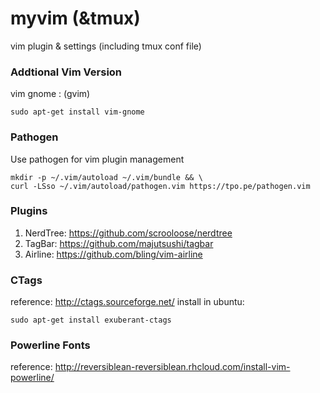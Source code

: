 myvim (&tmux)
=====

vim plugin &amp; settings (including tmux conf file)

### Addtional Vim Version

vim gnome : (gvim)

```
sudo apt-get install vim-gnome
```

### Pathogen

Use pathogen for vim plugin management

```
mkdir -p ~/.vim/autoload ~/.vim/bundle && \
curl -LSso ~/.vim/autoload/pathogen.vim https://tpo.pe/pathogen.vim
```

### Plugins

1. NerdTree: https://github.com/scrooloose/nerdtree
2. TagBar: https://github.com/majutsushi/tagbar
3. Airline: https://github.com/bling/vim-airline 

### CTags

reference: http://ctags.sourceforge.net/ 
install in ubuntu:

```
sudo apt-get install exuberant-ctags 
```

### Powerline Fonts

reference: http://reversiblean-reversiblean.rhcloud.com/install-vim-powerline/ 
